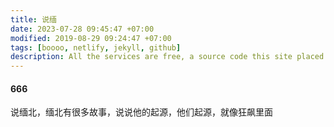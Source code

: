 ```yaml
---
title: 说缅
date: 2023-07-28 09:45:47 +07:00
modified: 2019-08-29 09:24:47 +07:00
tags: [boooo, netlify, jekyll, github]
description: All the services are free, a source code this site placed on github repository and intergration with netlify service, another service that you can use is github page for hosting your own static site.
---
```


#### 666
说缅北，缅北有很多故事，说说他的起源，他们起源，就像狂飙里面
